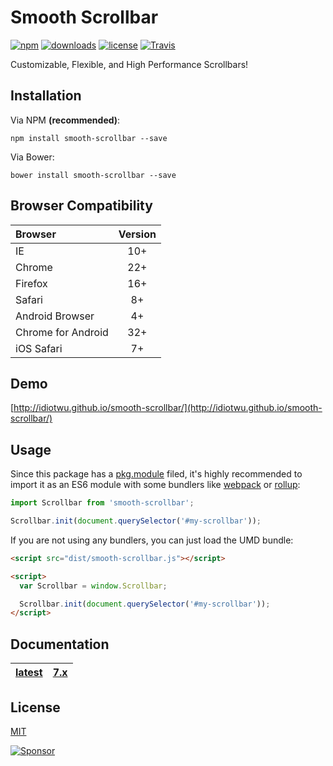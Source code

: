 # Smooth Scrollbar

[![npm](https://img.shields.io/npm/v/smooth-scrollbar.svg?style=flat-square)](https://www.npmjs.com/package/smooth-scrollbar)
[![downloads](https://img.shields.io/npm/dt/smooth-scrollbar.svg?style=flat-square)](https://www.npmjs.com/package/smooth-scrollbar)
[![license](https://img.shields.io/npm/l/smooth-scrollbar.svg?style=flat-square)](LICENSE)
[![Travis](https://img.shields.io/travis/idiotWu/smooth-scrollbar.svg)](https://travis-ci.org/idiotWu/smooth-scrollbar)

Customizable, Flexible, and High Performance Scrollbars!

## Installation

Via NPM **(recommended)**:

```
npm install smooth-scrollbar --save
```

Via Bower:

```
bower install smooth-scrollbar --save
```

## Browser Compatibility

| Browser | Version |
| :------ | :-----: |
| IE      | 10+     |
| Chrome  | 22+     |
| Firefox | 16+     |
| Safari  | 8+      |
| Android Browser | 4+ |
| Chrome for Android | 32+ |
| iOS Safari | 7+ |

## Demo

[http://idiotwu.github.io/smooth-scrollbar/](http://idiotwu.github.io/smooth-scrollbar/)

## Usage

Since this package has a [pkg.module](https://github.com/rollup/rollup/wiki/pkg.module) filed, it's highly recommended to import it as an ES6 module with some bundlers like [webpack](https://webpack.js.org/) or [rollup](https://rollupjs.org/):

```js
import Scrollbar from 'smooth-scrollbar';

Scrollbar.init(document.querySelector('#my-scrollbar'));
```

If you are not using any bundlers, you can just load the UMD bundle:

```html
<script src="dist/smooth-scrollbar.js"></script>

<script>
  var Scrollbar = window.Scrollbar;

  Scrollbar.init(document.querySelector('#my-scrollbar'));
</script>
```

## Documentation

| [latest](docs) | [7.x](https://github.com/idiotWu/smooth-scrollbar/tree/7.x) |
|----|----|

## License

[MIT](LICENSE)

[![Sponsor](https://app.codesponsor.io/embed/haJ2RqCqwBLZtPKnMNBYgn4M/idiotWu/smooth-scrollbar.svg)](https://app.codesponsor.io/link/haJ2RqCqwBLZtPKnMNBYgn4M/idiotWu/smooth-scrollbar)
